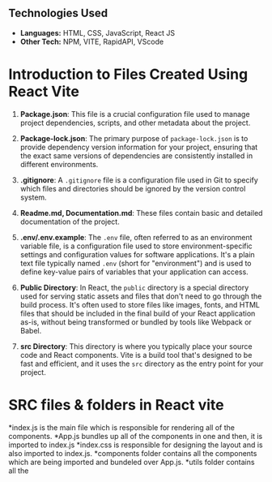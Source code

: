 ## Technologies Used
- **Languages:** HTML, CSS, JavaScript, React JS
- **Other Tech:** NPM, VITE, RapidAPI, VScode

# Introduction to Files Created Using React Vite

1. **Package.json**: This file is a crucial configuration file used to manage project dependencies, scripts, and other metadata about the project.

2. **Package-lock.json**: The primary purpose of `package-lock.json` is to provide dependency version information for your project, ensuring that the exact same versions of dependencies are consistently installed in different environments.

3. **.gitignore**: A `.gitignore` file is a configuration file used in Git to specify which files and directories should be ignored by the version control system.

4. **Readme.md, Documentation.md**: These files contain basic and detailed documentation of the project.

5. **.env/.env.example**: The `.env` file, often referred to as an environment variable file, is a configuration file used to store environment-specific settings and configuration values for software applications. It's a plain text file typically named `.env` (short for "environment") and is used to define key-value pairs of variables that your application can access.

6. **Public Directory**: In React, the `public` directory is a special directory used for serving static assets and files that don't need to go through the build process. It's often used to store files like images, fonts, and HTML files that should be included in the final build of your React application as-is, without being transformed or bundled by tools like Webpack or Babel.

7. **src Directory**: This directory is where you typically place your source code and React components. Vite is a build tool that's designed to be fast and efficient, and it uses the `src` directory as the entry point for your project.


# SRC files & folders in React vite
 *index.js is the main file which is responsible for rendering all of the components.
 *App.js bundles up all of the components in one and then, it is imported to index.js
 *index.css is responsible for designing the layout and is also imported to index.js.
 *components folder contains all the components which are being imported and bundeled over App.js.
 *utils folder contains all the 
